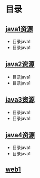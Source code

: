 # 目录

## [java1资源](java1.md)
- 目录java1
- 目录java1

## [java2资源](java2.md)
- 目录java1
- 目录java1

## [java3资源](java3.md)
- 目录java1
- 目录java1

## [java4资源](java4.md)
- 目录java1
- 目录java1

## [web1](../web/web1.md)